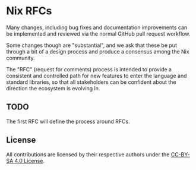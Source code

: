 # Nix RFCs

Many changes, including bug fixes and documentation improvements can be
implemented and reviewed via the normal GitHub pull request workflow.

Some changes though are "substantial", and we ask that these be put through a
bit of a design process and produce a consensus among the Nix community.

The "RFC" (request for comments) process is intended to provide a consistent
and controlled path for new features to enter the language and standard
libraries, so that all stakeholders can be confident about the direction the
ecosystem is evolving in.

## TODO

The first RFC will define the process around RFCs.

## License

All contributions are licensed by their respective authors under the
[CC-BY-SA 4.0 License](https://creativecommons.org/licenses/by-sa/4.0/legalcode).
